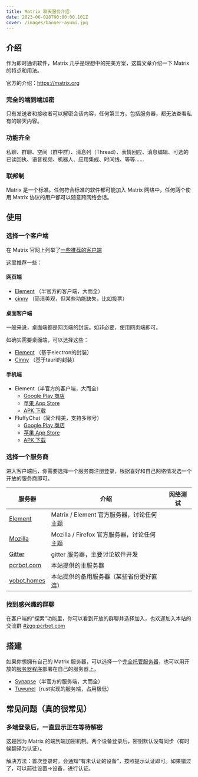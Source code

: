 ```yaml
---
title: Matrix 聊天服务介绍
date: 2023-06-028T00:00:00.101Z
cover: /images/banner-ayumi.jpg
---
```


## 介绍

作为即时通讯软件，Matrix 几乎是理想中的完美方案，这篇文章介绍一下 Matrix 的特点和用法。

官方的介绍：<https://matrix.org>

### 完全的端到端加密

只有发送者和接收者可以解密会话内容，任何第三方，包括服务器，都无法查看私有的聊天内容。

### 功能齐全

私聊、群聊、空间（群中群）、消息列（Thread）、表情回应、消息编辑、可选的已读回执、语音视频、机器人、应用集成、时间线、等等……

### 联邦制

Matrix 是一个标准。任何符合标准的软件都可能加入 Matrix 网络中，任何两个使用 Matrix 协议的用户都可以随意跨网络会话。

## 使用

### 选择一个客户端

在 Matrix 官网上列举了[一些推荐的客户端](https://matrix.org/ecosystem/clients/)

这里推荐一些：

#### 网页端

- [Element](http://app.element.io/) （半官方的客户端，大而全）
- [cinny](https://app.cinny.in/) （简洁美观，但某些功能缺失，比如投票）

#### 桌面客户端

一般来说，桌面端都是网页端的封装。如非必要，使用网页端即可。

如确实需要桌面端，可以选择这些：

- [Element](https://github.com/element-hq/element-desktop/releases/latest) （基于electron的封装）
- [Cinny](https://github.com/cinnyapp/cinny-desktop/releases/latest) （基于tauri的封装）

#### 手机端

- Element（半官方的客户端，大而全）
    - [Google Play 商店](https://play.google.com/store/apps/details?id=im.vector.app)
    - [苹果 App Store](https://apps.apple.com/app/id1631335820)
    - [APK 下载](https://github.com/element-hq/element-android/releases/latest)
- FluffyChat（简介精美，支持多账号）
    - [Google Play 商店](https://play.google.com/store/apps/details?id=chat.fluffy.fluffychat)
    - [苹果 App Store](https://apps.apple.com/app/fluffychat/id1551469600)
    - [APK 下载](https://github.com/krille-chan/fluffychat/releases/latest)

### 选择一个服务商

进入客户端后，你需要选择一个服务商注册登录，根据喜好和自己网络情况选一个开放的服务商即可。

| 服务器                                   | 介绍                                       | 网络测试                                                                                   |
| ---------------------------------------- | ------------------------------------------ | ------------------------------------------------------------------------------------------ |
| [Element](https://app.element.io/)       | Matrix / Element 官方服务器，讨论任何主题  | <span class="ping" ping="https://matrix.org/_matrix/federation/v1/version"></span>         |
| [Mozilla](https://chat.mozilla.org/)     | Mozilla / Firefox 官方服务器，讨论任何主题 | <span class="ping" ping="https://mozilla.modular.im/_matrix/federation/v1/version"></span> |
| [Gitter](https://https://app.gitter.im/) | gitter 服务器，主要讨论软件开发            | <span class="ping" ping="https://gitter.ems.host/_matrix/federation/v1/version"></span>    |
| [pcrbot.com](https://matrix.pcrbot.com/) | 本站提供的主服务器                         | <span class="ping" ping="https://matrix.pcrbot.com/_matrix/federation/v1/version"></span>  |
| [yobot.homes](https://chat.yobot.homes/) | 本站提供的备用服务器（某些省份更好直连）   | <span class="ping" ping="https://matrix.yobot.homes/_matrix/federation/v1/version"></span> |

<script>
document.addEventListener("DOMContentLoaded", function () {
    Array.from(document.getElementsByClassName('ping')).forEach(async function (element) {
        const observer = new IntersectionObserver(entries => {
            entries.forEach(entry => {
                if (entry.isIntersecting) {
                    observer.unobserve(element);
                    (async function() {
                        element.textContent = '延迟:';
                        const url = element.getAttribute('ping');
                        for (let i = 0; i < 4; i++) {
                            const now = new Date().getTime();
                            try {
                                await Promise.race([
                                    fetch(url, { method: 'GET', mode: 'no-cors' }),
                                    new Promise((resolve, reject) => setTimeout(reject, 5000)), // timeout after 5 seconds
                                ]);
                                const latency = new Date().getTime() - now;
                                const indicator = latency < 200 ? '🟢' : '🟡';
                                element.textContent += ` ${indicator} ${latency}ms`;
                            } catch {
                                element.textContent += ' 🔴 不可用';
                            }
                            await new Promise(resolve => setTimeout(resolve, 1000));
                        }
                    })();
                }
            });
        })
        observer.observe(element);
    });
});
</script>

### 找到感兴趣的群聊

在客户端的“探索”功能里，你可以看到开放的群聊并选择加入，也欢迎加入本站的交流群 [#zgq:pcrbot.com](https://matrix.to/#/#zgq:pcrbot.com)

## 搭建

如果你想拥有自己的 Matrix 服务器，可以选择一个[完全托管服务器](https://matrix.org/ecosystem/hosting/)，也可以用开放的[服务器程序](https://matrix.org/ecosystem/servers/)部署在自己的服务器上。

- [Synapse](https://element-hq.github.io/synapse/latest/setup/installation.html)（半官方的服务端，大而全）
- [Tuwunel](https://matrix-construct.github.io/tuwunel/introduction.html)（rust实现的服务端，占用极低）

## 常见问题（真的很常见）

### 多端登录后，一直显示正在等待解密

这是因为 Matrix 的端到端加密机制。两个设备登录后，密钥默认没有同步（有时候翻译为认证）。

解决方法：首次登录时，会通知“有未认证的设备”，按照提示认证即可。如果错过了，可以前往设置->设备，进行认证。
